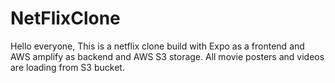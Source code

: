 # NetFlixClone
Hello everyone, This is a netflix clone build with Expo as a frontend and AWS amplify as backend and AWS S3 storage.
All movie posters and videos are loading from S3 bucket.
